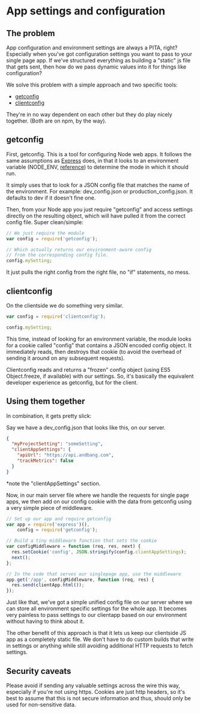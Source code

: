 # App settings and configuration

## The problem 

App configuration and environment settings are always a PITA, right? Especially when you've got configuration settings you want to pass to your single page app. If we've structured everything as building a "static" js file that gets sent, then how do we pass dynamic values into it for things like configuration?

We solve this problem with a simple approach and two specific tools:

- [getconfig](https://github.com/henrikjoreteg/getconfig)
- [clientconfig](https://github.com/henrikjoreteg/clientconfig)

They're in no way dependent on each other but they do play nicely together.  (Both are on npm, by the way).

## getconfig

First, getconfig. This is a tool for configuring Node web apps. It follows the same assumptions as [Express](http://expressjs.com/) does, in that it looks to an environment variable (NODE_ENV, [reference](http://expressjs.com/api.html#app-settings)) to determine the mode in which it should run.

It simply uses that to look for a JSON config file that matches the name of the environment. For example: dev_config.json or production_config.json. It defaults to dev if it doesn't fine one.

Then, from your Node app you just require "getconfig" and access settings directly on the resulting object, which will have pulled it from the correct config file. Super clean/simple:


```javascript
// We just require the module
var config = require('getconfig');

// Which actually returns our environment-aware config
// from the corresponding config file. 
config.mySetting;
```

It just pulls the right config from the right file, no "if" statements, no mess.


## clientconfig 

On the clientside we do something very similar.

```javascript
var config = require('clientconfig');

config.mySetting;
```

This time, instead of looking for an environment variable, the module looks for a cookie called "config" that contains a JSON encoded config object. It immediately reads, then destroys that cookie (to avoid the overhead of sending it around on any subsequent requests).

Clientconfig reads and returns a "frozen" config object (using ES5 Object.freeze, if available) with our settings. So, it's basically the equivalent developer experience as getconfig, but for the client.


## Using them together 

In combination, it gets pretty slick:

Say we have a dev_config.json that looks like this, on our server.

```json
{
  "myProjectSetting": "someSetting",
  "clientAppSettings": {
    "apiUrl": "https://api.andbang.com",
    "trackMetrics": false
  }
}
```

\*note the "clientAppSettings" section.

Now, in our main server file where we handle the requests for single page apps, we then add on our config cookie with the data from getconfig using a very simple piece of middleware.


```javascript
// Set up our app and require getconfig
var app = require('express')(),
    config = require('getconfig'); 

// Build a tiny middleware function that sets the cookie
var configMiddleware = function (req, res, next) {
  res.setCookie('config', JSON.stringify(config.clientAppSettings);
  next();
};

// In the code that serves our singlepage app, use the middleware
app.get('/app', configMiddleware, function (req, res) {
  res.send(clientApp.html());
});
```

Just like that, we've got a simple unified config file on our server where we can store all environment specific settings for the whole app. It becomes very painless to pass settings to our clientapp based on our environment without having to think about it. 

The other benefit of this approach is that it lets us keep our clientside JS app as a completely static file. We don't have to do custom builds that write in settings or anything while still avoiding additional HTTP requests to fetch settings.


## Security caveats

Please avoid if sending any valuable settings across the wire this way, especially if you're not using https. Cookies are just http headers, so it's best to assume that this is not secure information and thus, should only be used for non-sensitive data.
